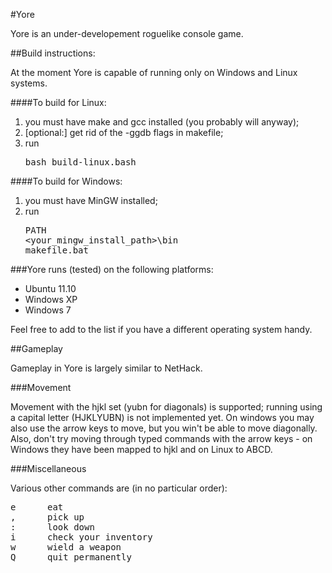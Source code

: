 #Yore

Yore is an under-developement roguelike console game.

##Build instructions:

At the moment Yore is capable of running only on Windows and Linux systems.

####To build for Linux:

1.  you must have make and gcc installed (you probably will anyway);
2.  [optional:] get rid of the -ggdb flags in makefile;
3.  run <pre>bash build-linux.bash</pre>

####To build for Windows:

1.  you must have MinGW installed;
2.  run <pre>PATH &lt;your_mingw_install_path&gt;\bin<br />makefile.bat</pre>


###Yore runs (tested) on the following platforms:

 *  Ubuntu 11.10
 *  Windows XP
 *  Windows 7

Feel free to add to the list if you have a different operating system handy.

##Gameplay

Gameplay in Yore is largely similar to NetHack. 

###Movement

Movement with the hjkl set (yubn for diagonals) is supported; running using a capital letter (HJKLYUBN) is not implemented yet.
On windows you may also use the arrow keys to move, but you win't be able to move diagonally. Also, don't try moving through typed commands with the arrow keys - on Windows they have been mapped to hjkl and on Linux to ABCD.

###Miscellaneous

Various other commands are (in no particular order):
<pre>e      eat
,      pick up
:      look down
i      check your inventory
w      wield a weapon
Q      quit permanently</pre>

